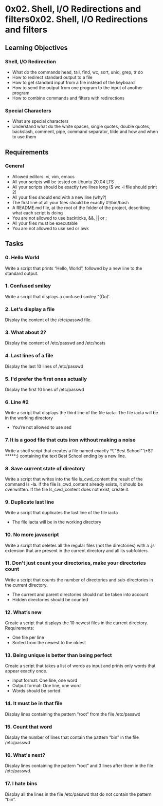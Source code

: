 # 0x02. Shell, I/O Redirections and filters0x02. Shell, I/O Redirections and filters
## Learning Objectives
### Shell, I/O Redirection
- What do the commands head, tail, find, wc, sort, uniq, grep, tr do
- How to redirect standard output to a file
- How to get standard input from a file instead of the keyboard
- How to send the output from one program to the input of another program
- How to combine commands and filters with redirections
### Special Characters
- What are special characters
- Understand what do the white spaces, single quotes, double quotes, backslash, comment, pipe, command separator, tilde and how and when to use them
## Requirements
### General
- Allowed editors: vi, vim, emacs
- All your scripts will be tested on Ubuntu 20.04 LTS
- All your scripts should be exactly two lines long ($ wc -l file should print 2)
- All your files should end with a new line (why?)
- The first line of all your files should be exactly #!/bin/bash
- A README.md file, at the root of the folder of the project, describing what each script is doing
- You are not allowed to use backticks, &&, || or ;
- All your files must be executable
- You are not allowed to use sed or awk
## Tasks
### 0. Hello World
Write a script that prints “Hello, World”, followed by a new line to the standard output.
### 1. Confused smiley
Write a script that displays a confused smiley "(Ôo)'.
### 2. Let's display a file
Display the content of the /etc/passwd file.
### 3. What about 2?
Display the content of /etc/passwd and /etc/hosts
### 4. Last lines of a file
Display the last 10 lines of /etc/passwd
### 5. I'd prefer the first ones actually
Display the first 10 lines of /etc/passwd
### 6. Line #2
Write a script that displays the third line of the file iacta.
The file iacta will be in the working directory
- You’re not allowed to use sed
### 7. It is a good file that cuts iron without making a noise
Write a shell script that creates a file named exactly \*\\'"Best School"\'\\*$\?\*\*\*\*\*:) containing the text Best School ending by a new line.
### 8. Save current state of directory
Write a script that writes into the file ls_cwd_content the result of the command ls -la. If the file ls_cwd_content already exists, it should be overwritten. If the file ls_cwd_content does not exist, create it.
### 9. Duplicate last line
Write a script that duplicates the last line of the file iacta
- The file iacta will be in the working directory
### 10. No more javascript
Write a script that deletes all the regular files (not the directories) with a .js extension that are present in the current directory and all its subfolders.
### 11. Don't just count your directories, make your directories count
Write a script that counts the number of directories and sub-directories in the current directory.
- The current and parent directories should not be taken into account
- Hidden directories should be counted
### 12. What’s new
Create a script that displays the 10 newest files in the current directory.
Requirements:
- One file per line
- Sorted from the newest to the oldest
### 13. Being unique is better than being perfect
Create a script that takes a list of words as input and prints only words that appear exactly once.
- Input format: One line, one word
- Output format: One line, one word
- Words should be sorted
### 14. It must be in that file
Display lines containing the pattern “root” from the file /etc/passwd
### 15. Count that word
Display the number of lines that contain the pattern “bin” in the file /etc/passwd
### 16. What's next?
Display lines containing the pattern “root” and 3 lines after them in the file /etc/passwd.
### 17. I hate bins
Display all the lines in the file /etc/passwd that do not contain the pattern “bin”.
